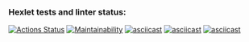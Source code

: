 ### Hexlet tests and linter status:
[![Actions Status](https://github.com/AndreyPiganov/frontend-project-44/workflows/hexlet-check/badge.svg)](https://github.com/AndreyPiganov/frontend-project-44/actions)
[![Maintainability](https://api.codeclimate.com/v1/badges/6d04893f0d0d61316952/maintainability)](https://codeclimate.com/github/AndreyPiganov/frontend-project-44/maintainability)
[![asciicast](https://asciinema.org/a/540719.svg)](https://asciinema.org/a/540719)
[![asciicast](https://asciinema.org/a/41UnoC2DsL8A1QvPSSPokQH54.svg)](https://asciinema.org/a/41UnoC2DsL8A1QvPSSPokQH54)
[![asciicast](https://asciinema.org/a/w6fwP4Qe6RrKapUBSAU7JlNuE.svg)](https://asciinema.org/a/w6fwP4Qe6RrKapUBSAU7JlNuE)